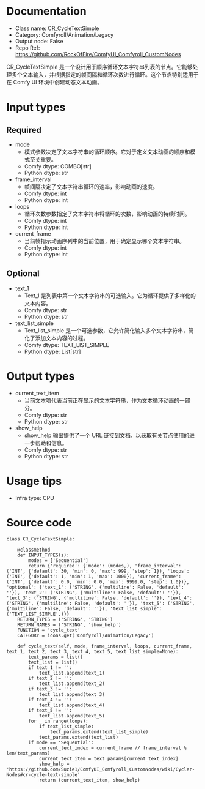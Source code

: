 # Documentation
- Class name: CR_CycleTextSimple
- Category: Comfyroll/Animation/Legacy
- Output node: False
- Repo Ref: https://github.com/RockOfFire/ComfyUI_Comfyroll_CustomNodes

CR_CycleTextSimple 是一个设计用于顺序循环文本字符串列表的节点。它能够处理多个文本输入，并根据指定的帧间隔和循环次数进行循环。这个节点特别适用于在 Comfy UI 环境中创建动态文本动画。

# Input types
## Required
- mode
    - 模式参数决定了文本字符串的循环顺序。它对于定义文本动画的顺序和模式至关重要。
    - Comfy dtype: COMBO[str]
    - Python dtype: str
- frame_interval
    - 帧间隔决定了文本字符串循环的速率，影响动画的速度。
    - Comfy dtype: int
    - Python dtype: int
- loops
    - 循环次数参数指定了文本字符串将循环的次数，影响动画的持续时间。
    - Comfy dtype: int
    - Python dtype: int
- current_frame
    - 当前帧指示动画序列中的当前位置，用于确定显示哪个文本字符串。
    - Comfy dtype: int
    - Python dtype: int
## Optional
- text_1
    - Text_1 是列表中第一个文本字符串的可选输入。它为循环提供了多样化的文本内容。
    - Comfy dtype: str
    - Python dtype: str
- text_list_simple
    - Text_list_simple 是一个可选参数，它允许简化输入多个文本字符串，简化了添加文本内容的过程。
    - Comfy dtype: TEXT_LIST_SIMPLE
    - Python dtype: List[str]

# Output types
- current_text_item
    - 当前文本项代表当前正在显示的文本字符串，作为文本循环动画的一部分。
    - Comfy dtype: str
    - Python dtype: str
- show_help
    - show_help 输出提供了一个 URL 链接到文档，以获取有关节点使用的进一步帮助和信息。
    - Comfy dtype: str
    - Python dtype: str

# Usage tips
- Infra type: CPU

# Source code
```
class CR_CycleTextSimple:

    @classmethod
    def INPUT_TYPES(s):
        modes = ['Sequential']
        return {'required': {'mode': (modes,), 'frame_interval': ('INT', {'default': 30, 'min': 0, 'max': 999, 'step': 1}), 'loops': ('INT', {'default': 1, 'min': 1, 'max': 1000}), 'current_frame': ('INT', {'default': 0.0, 'min': 0.0, 'max': 9999.0, 'step': 1.0})}, 'optional': {'text_1': ('STRING', {'multiline': False, 'default': ''}), 'text_2': ('STRING', {'multiline': False, 'default': ''}), 'text_3': ('STRING', {'multiline': False, 'default': ''}), 'text_4': ('STRING', {'multiline': False, 'default': ''}), 'text_5': ('STRING', {'multiline': False, 'default': ''}), 'text_list_simple': ('TEXT_LIST_SIMPLE',)}}
    RETURN_TYPES = ('STRING', 'STRING')
    RETURN_NAMES = ('STRING', 'show_help')
    FUNCTION = 'cycle_text'
    CATEGORY = icons.get('Comfyroll/Animation/Legacy')

    def cycle_text(self, mode, frame_interval, loops, current_frame, text_1, text_2, text_3, text_4, text_5, text_list_simple=None):
        text_params = list()
        text_list = list()
        if text_1 != '':
            text_list.append(text_1)
        if text_2 != '':
            text_list.append(text_2)
        if text_3 != '':
            text_list.append(text_3)
        if text_4 != '':
            text_list.append(text_4)
        if text_5 != '':
            text_list.append(text_5)
        for _ in range(loops):
            if text_list_simple:
                text_params.extend(text_list_simple)
            text_params.extend(text_list)
        if mode == 'Sequential':
            current_text_index = current_frame // frame_interval % len(text_params)
            current_text_item = text_params[current_text_index]
            show_help = 'https://github.com/Suzie1/ComfyUI_Comfyroll_CustomNodes/wiki/Cycler-Nodes#cr-cycle-text-simple'
            return (current_text_item, show_help)
```